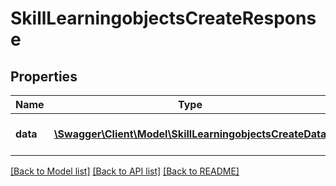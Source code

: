 # SkillLearningobjectsCreateResponse

## Properties
Name | Type | Description | Notes
------------ | ------------- | ------------- | -------------
**data** | [**\Swagger\Client\Model\SkillLearningobjectsCreateData**](SkillLearningobjectsCreateData.md) | Results of the assign process | 

[[Back to Model list]](../README.md#documentation-for-models) [[Back to API list]](../README.md#documentation-for-api-endpoints) [[Back to README]](../README.md)


